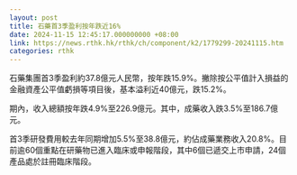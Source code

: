 ```yaml
---
layout: post
title: 石藥首3季盈利按年跌近16%
date: 2024-11-15 12:45:17.000000000 +08:00
link: https://news.rthk.hk/rthk/ch/component/k2/1779299-20241115.htm
categories: rthk
---
```


石藥集團首3季盈利約37.8億元人民幣，按年跌15.9%。撇除按公平值計入損益的金融資產公平值虧損等項目後，基本溢利近40億元，跌15.2%。

期內，收入總額按年跌4.9%至226.9億元。其中，成藥收入跌3.5%至186.7億元。

首3季研發費用較去年同期增加5.5%至38.8億元，約佔成藥業務收入20.8%。目前逾60個重點在研藥物已進入臨床或申報階段，其中6個已遞交上市申請，24個產品處於註冊臨床階段。
